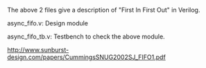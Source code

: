 The above 2 files give a description of "First In First Out" in Verilog.


async_fifo.v: Design module


async_fifo_tb.v: Testbench to check the above module.


http://www.sunburst-design.com/papers/CummingsSNUG2002SJ_FIFO1.pdf
